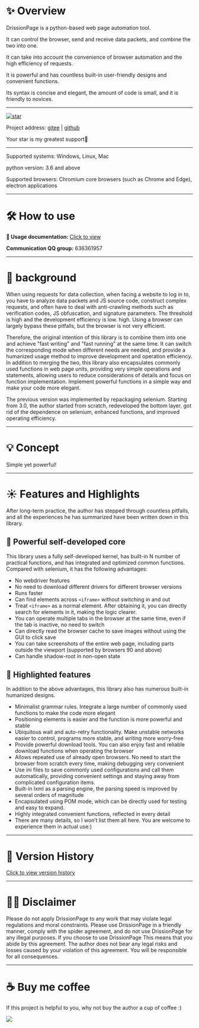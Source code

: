 # ✨️ Overview

DrissionPage is a python-based web page automation tool.

It can control the browser, send and receive data packets, and combine the two into one.

It can take into account the convenience of browser automation and the high efficiency of requests.

It is powerful and has countless built-in user-friendly designs and convenient functions.

Its syntax is concise and elegant, the amount of code is small, and it is friendly to novices.

---

<a href='https://gitee.com/g1879/DrissionPage/stargazers'><img src='https://gitee.com/g1879/DrissionPage/badge/star.svg?theme=dark' alt=' star'></img></a>

Project address: [gitee](https://gitee.com/g1879/DrissionPage) | [github](https://github.com/g1879/DrissionPage)

Your star is my greatest support💖

---

Supported systems: Windows, Linux, Mac

python version: 3.6 and above

Supported browsers: Chromium core browsers (such as Chrome and Edge), electron applications

---

# 🛠 How to use

**📖 Usage documentation:** [Click to view](https://g1879.gitee.io/drissionpagedocs)

**Communication QQ group:** 636361957

---

# 📕 background

When using requests for data collection, when facing a website to log in to, you have to analyze data packets and JS source code, construct complex requests, and often have to deal with anti-crawling methods such as verification codes, JS obfuscation, and signature parameters. The threshold is high and the development efficiency is low. high.
Using a browser can largely bypass these pitfalls, but the browser is not very efficient.

Therefore, the original intention of this library is to combine them into one and achieve "fast writing" and "fast running" at the same time. It can switch the corresponding mode when different needs are needed, and provide a humanized usage method to improve development and operation efficiency.
In addition to merging the two, this library also encapsulates commonly used functions in web page units, providing very simple operations and statements, allowing users to reduce considerations of details and focus on function implementation. Implement powerful functions in a simple way and make your code more elegant.

The previous version was implemented by repackaging selenium. Starting from 3.0, the author started from scratch, redeveloped the bottom layer, got rid of the dependence on selenium, enhanced functions, and improved operating efficiency.

---

# 💡 Concept

Simple yet powerful!

---

# ☀️ Features and Highlights

After long-term practice, the author has stepped through countless pitfalls, and all the experiences he has summarized have been written down in this library.

## 🎇 Powerful self-developed core

This library uses a fully self-developed kernel, has built-in N number of practical functions, and has integrated and optimized common functions. Compared with selenium, it has the following advantages:

- No webdriver features
- No need to download different drivers for different browser versions
- Runs faster
- Can find elements across `<iframe>` without switching in and out
- Treat `<iframe>` as a normal element. After obtaining it, you can directly search for elements in it, making the logic clearer.
- You can operate multiple tabs in the browser at the same time, even if the tab is inactive, no need to switch
- Can directly read the browser cache to save images without using the GUI to click save
- You can take screenshots of the entire web page, including parts outside the viewport (supported by browsers 90 and above)
- Can handle shadow-root in non-open state

## 🎇 Highlighted features

In addition to the above advantages, this library also has numerous built-in humanized designs.

- Minimalist grammar rules. Integrate a large number of commonly used functions to make the code more elegant
- Positioning elements is easier and the function is more powerful and stable
- Ubiquitous wait and auto-retry functionality. Make unstable networks easier to control, programs more stable, and writing more worry-free
- Provide powerful download tools. You can also enjoy fast and reliable download functions when operating the browser
- Allows repeated use of already open browsers. No need to start the browser from scratch every time, making debugging very convenient
- Use ini files to save commonly used configurations and call them automatically, providing convenient settings and staying away from complicated configuration items.
- Built-in lxml as a parsing engine, the parsing speed is improved by several orders of magnitude
- Encapsulated using POM mode, which can be directly used for testing and easy to expand.
- Highly integrated convenient functions, reflected in every detail
- There are many details, so I won’t list them all here. You are welcome to experience them in actual use:)

---

# 🔖 Version History

[Click to view version history](https://g1879.gitee.io/drissionpagedocs/history/introduction/)

---

# 🖐🏻 Disclaimer

Please do not apply DrissionPage to any work that may violate legal regulations and moral constraints. Please use DrissionPage in a friendly manner, comply with the spider agreement, and do not use DrissionPage for any illegal purposes. If you choose to use DrissionPage
This means that you abide by this agreement. The author does not bear any legal risks and losses caused by your violation of this agreement. You will be responsible for all consequences.

---

# ☕ Buy me coffee

If this project is helpful to you, why not buy the author a cup of coffee :)

![](https://gitee.com/g1879/DrissionPageDocs/raw/master/static/img/code.jpg)